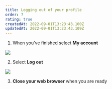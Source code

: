 ```yaml
---
title: Logging out of your profile
order: 7
rating: true
createdAt: 2022-09-01T13:23:43.100Z
updatedAt: 2022-09-01T13:23:43.109Z
---
```

1. When you’ve finished select **My account**

![](/img/editing-profile_1.png)

2. Select **Log out**

![](/img/logging-out_1_n.png)

3. **Close your web browser** when you are ready